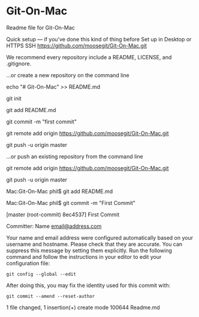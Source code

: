 # Git-On-Mac
Readme file for Git-On-Mac


Quick setup — if you’ve done this kind of thing before
 Set up in Desktop	or	 HTTPS  SSH
https://github.com/moosegit/Git-On-Mac.git

We recommend every repository include a README, LICENSE, and .gitignore.

…or create a new repository on the command line

echo "# Git-On-Mac" >> README.md

git init

git add README.md

git commit -m "first commit"

git remote add origin https://github.com/moosegit/Git-On-Mac.git

git push -u origin master


…or push an existing repository from the command line

git remote add origin https://github.com/moosegit/Git-On-Mac.git

git push -u origin master

Mac:Git-On-Mac phil$ git add README.md 

Mac:Git-On-Mac phil$ git commit -m "First Commit"

[master (root-commit) 8ec4537] First Commit

Committer: Name  <email@address.com>
 
Your name and email address were configured automatically based
on your username and hostname. Please check that they are accurate.
You can suppress this message by setting them explicitly. Run the
following command and follow the instructions in your editor to edit
your configuration file:

    git config --global --edit

After doing this, you may fix the identity used for this commit with:

    git commit --amend --reset-author

 1 file changed, 1 insertion(+)
 create mode 100644 Readme.md

